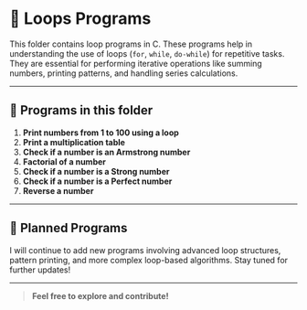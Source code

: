 # 📁 Loops Programs

This folder contains loop programs in C. These programs help in understanding the use of loops (`for`, `while`, `do-while`) for repetitive tasks. They are essential for performing iterative operations like summing numbers, printing patterns, and handling series calculations.

---

## 📝 Programs in this folder

01. **Print numbers from 1 to 100 using a loop**  
02. **Print a multiplication table**
03. **Check if a number is an Armstrong number**
04. **Factorial of a number**
05. **Check if a number is a Strong number**
06. **Check if a number is a Perfect number**
07. **Reverse a number**

---

## 📅 Planned Programs

I will continue to add new programs involving advanced loop structures, pattern printing, and more complex loop-based algorithms. Stay tuned for further updates!

---

> **Feel free to explore and contribute!**
